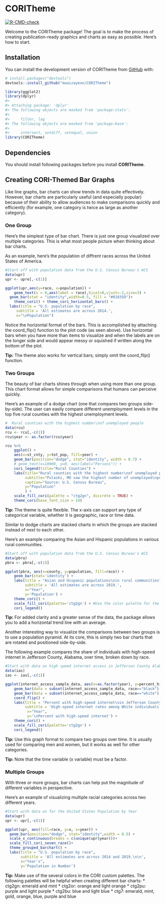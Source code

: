 
<!-- README.md is generated from README.Rmd. Please edit that file -->

# CORITheme

<!-- badges: start -->

[![R-CMD-check](https://github.com/muwizayeon/CORITheme/actions/workflows/R-CMD-check.yaml/badge.svg)](https://github.com/muwizayeon/CORITheme/actions/workflows/R-CMD-check.yaml)
<!-- badges: end -->


Welcome to the CORITheme package! The goal is to make the process of
creating publication-ready graphics and charts as easy as possible.
Here’s how to start.

## Installation

You can install the development version of CORITheme from
[GitHub](https://github.com/) with:

``` r
# install.packages("devtools")
devtools::install_github("muwizayeon/CORITheme")
```

``` r
library(ggplot2)
library(dplyr)
#> 
#> Attaching package: 'dplyr'
#> The following objects are masked from 'package:stats':
#> 
#>     filter, lag
#> The following objects are masked from 'package:base':
#> 
#>     intersect, setdiff, setequal, union
library(CORITheme)
```

## Dependencies

You should install following packages before you install **CORITheme**.

## Creating CORI-Themed Bar Graphs

Like line graphs, bar charts can show trends in data quite effectively.
However, bar charts are particularly useful (and especially popular)
because of their ability to allow audiences to make comparisons quickly
and efficiently (for example, one category is twice as large as another
category).

### One Group

Here’s the simplest type of bar chart. There is just one group
visualized over multiple categories. This is what most people picture
when thinking about bar charts.

As an example, here’s the population of diffrent races across the United
States of America.

``` r
#Start off with population data from the U.S. Census Bureau's ACS
data(upr)
upr <- upre[,-c(1)]

ggplot(upr,aes(y=race, x=population)) +
    geom_text(x = 0,aes(label = race),hjust=0,vjust=-2,size=3) +
  geom_bar(stat = "identity",width=0.5, fill = "#01835D")+
    theme_cori() + theme_cori_horizontal_bars() +
  labs(title = "U.S. population by race",
     subtitle = 'All estimates are across 2014.',
     x="\nPopulation") 
```

Notice the horizontal format of the bars. This is accomplished by
attaching the coord_flip() function to the plot code (as seen above).
Use horizontal bars when you have more than items to visualize and when
the labels are on the longer side and would appear messy or squished if
written along the bottom of the plot.

**Tip:** The theme also works for vertical bars; simply omit the
coord_flip() function.

### Two Groups

The beauty of bar charts shines through when using more than one group.
This chart format allows for simple comparisons that humans can perceive
quickly.

Here’s an example of a dodge chart (one that compares two groups
side-by-side). The user can easily compare different unemployment levels
in the top five rural counties with the highest unemployment levels.

``` r
#  Rural counties with the highest number\nof unemployed people
data(rcu)
rcu <- rcu[,-c(1)]
rcu$year <- as.factor(rcu$year)

rcu %>%
    ggplot() + 
    aes(x=st_cnty, y=tot_pop, fill=year) + 
    geom_bar(position="dodge", stat="identity", width = 0.7) + 
    # geom_text(x=10000, y=0, aes(label="Persons")) +
    cori_legend(title="Rural Counties") +
    labs(title="Rural counties with the highest number\nof unemployed people",
         subtitle="Pulaski, MO saw the highest number of unemployed\npeople in both 2014 and 2019.",
         caption="Source: U.S. Census Bureau",
         y="Population"
         ) +
    scale_fill_cori(palette = "ctg2gn", discrete = TRUE) +
    theme_cori(base_font_size = 14)
```

**Tip:** The theme is quite flexible. The x-axis can support any type of
categorical variable, whether it is geographic, race or time data.

Similar to dodge charts are stacked charts in which the groups are
stacked instead of next to each other.

Here’s an example comparing the Asian and Hispanic populations in
various rural communities.

``` r
#Start off with population data from the U.S. Census Bureau's ACS
data(pbra)
pbra <- pbra[,-c(1)]

ggplot(pbra, aes(x=county, y=population, fill=race)) + 
    geom_bar(stat='identity') +
    labs(title = "Asian and Hispanic populations\nin rural communities",
         subtitle = 'All estimates are across 2019.',
         x="Year", 
         y='Population') + 
    theme_cori() + 
    scale_fill_cori(palette='ctg2gn') + #Use the color palette for the two greens
    cori_legend()
```

**Tip:** For added clarity and a greater sense of the data, the package
allows you to add a horizontal trend line with an average.

Another interesting way to visualize the comparisons between two groups
is to use a population pyramid. At its core, this is simply two bar
charts that are rotated and positioned side-by-side.

The following example compares the share of individuals with high-speed
internet in Jefferson County, Alabama, over time, broken down by race.

``` r
#Start with data on high speed internet access in Jefferson County Alabama
data(ias)
ias <- ias[,-c(1)]

ggplot(internet_access_sample_data, aes(x=as.factor(year), y=percent_high_speed_internet, fill=race)) + 
    geom_bar(data = subset(internet_access_sample_data, race=="black"), stat = "identity") +
    geom_bar(data = subset(internet_access_sample_data, race=="white"), stat = "identity", aes(y=-percent_high_speed_internet)) + 
    coord_flip() +
    labs(title = "Percent with high-speed internet\nin Jefferson County, AL",
         subtitle = 'High-speed internet rates among White individuals were\nalmost double what they were among Black individuals.',
          x="Year", 
          y='\nPercent with high-speed internet') +
    theme_cori() + 
    scale_fill_cori(palette='ctg2gn') + 
    cori_legend()
```

**Tip:** Use this graph format to compare two groups over time. It is
usually used for comparing men and women, but it works as well for other
categories.

**Tip:** Note that the time variable (x variable) must be a factor.

### Multiple Groups

With three or more groups, bar charts can help put the magnitude of
different variables in perspective.

Here’s an example of visualizing multiple racial categories across two
different years.

``` r
#Start with data on for the United States Population by Year
data(upr)
upr <- upr[,-c(1)]

ggplot(upr, aes(fill=race, y=x, x=year)) + 
  geom_bar(position="dodge", stat="identity",width = 0.5) +
  scale_x_continuous(breaks = c(unique(upr$year)))+
  scale_fill_cori_seven_race()+
  theme_grouped_barchart() +
  labs(title = "U.S. population by race",
       subtitle = 'All estimates are across 2014 and 2019.\n\n',
       x="Year's",
       y='Population in Number') 
```

**Tip:** Make use of the several colors in the CORI custom palettes. The
following palettes will be helpful when creating different bar charts:
\* ctg2gn: emerald and mint \* ctg2or: orange and light orange \*
ctg2pu: purple and light purple \* ctg2bu: blue and light blue \* ctg7:
emerald, mint, gold, orange, blue, purple and blue
